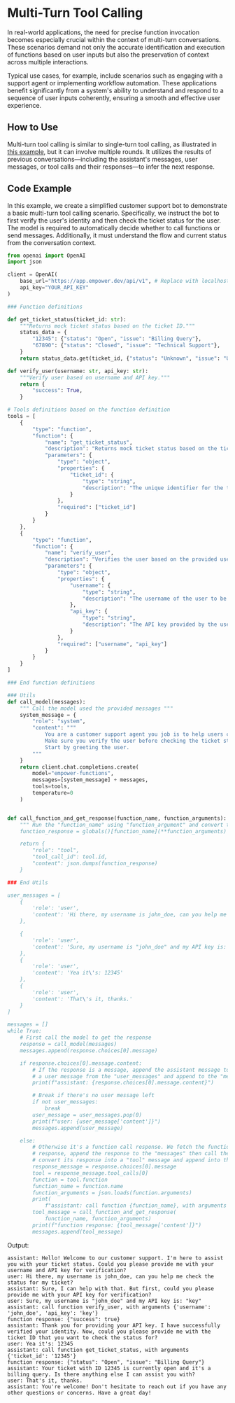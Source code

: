 # Multi-Turn Tool Calling

In real-world applications, the need for precise function invocation becomes especially crucial within the context
of multi-turn conversations. These scenarios demand not only the accurate identification and execution of functions
based on user inputs but also the preservation of context across multiple interactions.

Typical use cases, for example, include scenarios such as engaging with a support agent or implementing workflow automation.
These applications benefit significantly from a system's ability to understand and respond to a sequence of user inputs coherently,
ensuring a smooth and effective user experience.

## How to Use

Multi-turn tool calling is similar to single-turn tool calling, as illustrated in [this example](introduction.md#code-example), but it can involve multiple rounds.
It utilizes the results of previous conversations—including the assistant's messages, user messages, or tool calls and their
responses—to infer the next response.

## Code Example

In this example, we create a simplified customer support bot to demonstrate a basic multi-turn tool calling scenario.
Specifically, we instruct the bot to first verify the user's identity and then check the ticket status for the user.
The model is required to automatically decide whether to call functions or send messages.
Additionally, it must understand the flow and current status from the conversation context.

```python
from openai import OpenAI
import json

client = OpenAI(
    base_url="https://app.empower.dev/api/v1", # Replace with localhost if running in Llama.cpp server
    api_key="YOUR_API_KEY"
)

### Function definitions

def get_ticket_status(ticket_id: str):
    """Returns mock ticket status based on the ticket ID."""
    status_data = {
        "12345": {"status": "Open", "issue": "Billing Query"},
        "67890": {"status": "Closed", "issue": "Technical Support"},
    }
    return status_data.get(ticket_id, {"status": "Unknown", "issue": "Unknown"})

def verify_user(username: str, api_key: str):
    """Verify user based on username and API key."""
    return {
        "success": True,
    }

# Tools definitions based on the function definition
tools = [
    {
        "type": "function",
        "function": {
            "name": "get_ticket_status",
            "description": "Returns mock ticket status based on the ticket ID.",
            "parameters": {
                "type": "object",
                "properties": {
                    "ticket_id": {
                        "type": "string",
                        "description": "The unique identifier for the ticket."
                    }
                },
                "required": ["ticket_id"]
            }
        }
    },
    {
        "type": "function",
        "function": {
            "name": "verify_user",
            "description": "Verifies the user based on the provided username and API key.",
            "parameters": {
                "type": "object",
                "properties": {
                    "username": {
                        "type": "string",
                        "description": "The username of the user to be verified."
                    },
                    "api_key": {
                        "type": "string",
                        "description": "The API key provided by the user for verification."
                    }
                },
                "required": ["username", "api_key"]
            }
        }
    }
]

### End function definitions

### Utils
def call_model(messages):
    """ Call the model used the provided messages """
    system_message = {
        "role": "system",
        "content": """
            You are a customer support agent you job is to help users check ticket status.
            Make sure you verify the user before checking the ticket status.
            Start by greeting the user.
        """
    }
    return client.chat.completions.create(
        model="empower-functions",
        messages=[system_message] + messages,
        tools=tools,
        temperature=0
    )


def call_function_and_get_response(function_name, function_arguments):
    """ Run the "function_name" using "function_argument" and convert the response into a "tool" message
    function_response = globals()[function_name](**function_arguments)

    return {
        "role": "tool",
        "tool_call_id": tool.id,
        "content": json.dumps(function_response)
    }

### End Utils

user_messages = [
    {
        'role': 'user',
        'content': 'Hi there, my username is john_doe, can you help me check the status for my ticket?'
    },

    {
        'role': 'user',
        'content': 'Sure, my username is "john_doe" and my API key is: "key"'
    },
    {
        'role': 'user',
        'content': 'Yea it\'s: 12345'
    },
    {
        'role': 'user',
        'content': 'That\'s it, thanks.'
    }
]

messages = []
while True:
    # First call the model to get the response
    response = call_model(messages)
    messages.append(response.choices[0].message)

    if response.choices[0].message.content:
        # If the response is a message, append the assistant message to the "messages", then fetch
        # a user message from the "user_messages" and append to the "messages"
        print(f"assistant: {response.choices[0].message.content}")

        # Break if there's no user message left
        if not user_messages:
            break
        user_message = user_messages.pop(0)
        print(f"user: {user_message['content']}")
        messages.append(user_message)

    else:
        # Otherwise it's a function call response. We fetch the function name and argument from the
        # response, append the response to the "messages" then call the function accordingly and
        # convert its response into a "tool" message and append into the "messages".
        response_message = response.choices[0].message
        tool = response_message.tool_calls[0]
        function = tool.function
        function_name = function.name
        function_arguments = json.loads(function.arguments)
        print(
            f"assistant: call function {function_name}, with arguments {function_arguments}")
        tool_message = call_function_and_get_response(
            function_name, function_arguments)
        print(f"function response: {tool_message['content']}")
        messages.append(tool_message)
```

Output:

```
assistant: Hello! Welcome to our customer support. I'm here to assist you with your ticket status. Could you please provide me with your username and API key for verification?
user: Hi there, my username is john_doe, can you help me check the status for my ticket?
assistant: Sure, I can help with that. But first, could you please provide me with your API key for verification?
user: Sure, my username is "john_doe" and my API key is: "key"
assistant: call function verify_user, with arguments {'username': 'john_doe', 'api_key': 'key'}
function response: {"success": true}
assistant: Thank you for providing your API key. I have successfully verified your identity. Now, could you please provide me with the ticket ID that you want to check the status for?
user: Yea it's: 12345
assistant: call function get_ticket_status, with arguments {'ticket_id': '12345'}
function response: {"status": "Open", "issue": "Billing Query"}
assistant: Your ticket with ID 12345 is currently open and it's a billing query. Is there anything else I can assist you with?
user: That's it, thanks.
assistant: You're welcome! Don't hesitate to reach out if you have any other questions or concerns. Have a great day!
```

